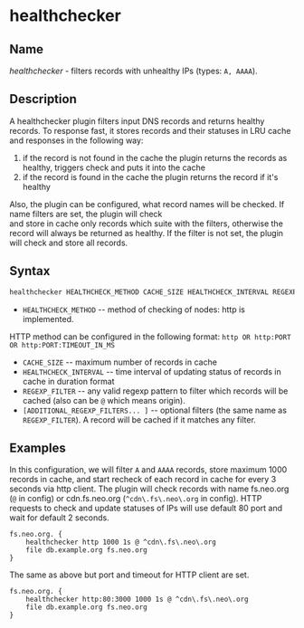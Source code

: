 # healthchecker

## Name

*healthchecker* - filters records with unhealthy IPs (types: `A, AAAA`).

## Description

A healthchecker plugin filters input DNS records and returns healthy records. To response fast, it stores records and 
their statuses in LRU cache and responses in the following way:
1. if the record is not found in the cache the plugin returns the records as healthy, triggers check and puts it into 
the cache
2. if the record is found in the cache the plugin returns the record if it's healthy

Also, the plugin can be configured, what record names will be checked. If name filters are set, the plugin will check  
and store in cache only records which suite with the filters, otherwise the record will always be returned 
as healthy. If the filter is not set, the plugin will check and store all records.

## Syntax

``` txt
healthchecker HEALTHCHECK_METHOD CACHE_SIZE HEALTHCHECK_INTERVAL REGEXP_FILTER [ADDITIONAL_REGEXP_FILTERS... ]
```

- `HEALTHCHECK_METHOD` -- method of checking of nodes: http is implemented.  
  
HTTP method can be configured in the following format: `http OR http:PORT OR http:PORT:TIMEOUT_IN_MS`

- `CACHE_SIZE` -- maximum number of records in cache
- `HEALTHCHECK_INTERVAL` -- time interval of updating status of records in cache in duration format
- `REGEXP_FILTER` -- any valid regexp pattern to filter which records will be cached (also can be `@` which means origin).
- `[ADDITIONAL_REGEXP_FILTERS... ]` -- optional filters (the same name as `REGEXP_FILTER`). 
  A record will be cached if it matches any filter.

## Examples

In this configuration, we will filter `A` and `AAAA` records, store maximum 1000 records in cache, and start recheck of 
each record in cache for every 3 seconds via http client. The plugin will check records with name 
fs.neo.org (`@` in config) or cdn.fs.neo.org (`^cdn\.fs\.neo\.org` in config).
HTTP requests to check and update statuses of IPs will use default 80 port and wait for default 2 seconds.
``` corefile
fs.neo.org. {
    healthchecker http 1000 1s @ ^cdn\.fs\.neo\.org
    file db.example.org fs.neo.org
}
```

The same as above but port and timeout for HTTP client are set.
``` corefile
fs.neo.org. {
    healthchecker http:80:3000 1000 1s @ ^cdn\.fs\.neo\.org
    file db.example.org fs.neo.org
}
```
